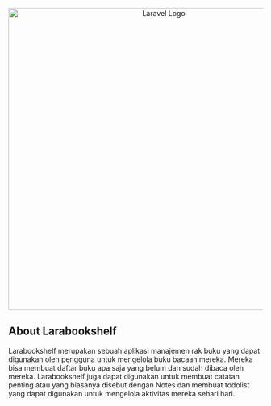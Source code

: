 <p align="center"><a href="https://laravel.com" target="_blank"><img src="https://raw.githubusercontent.com/laravel/art/master/logo-lockup/5%20SVG/2%20CMYK/1%20Full%20Color/laravel-logolockup-cmyk-red.svg" width="600" alt="Laravel Logo"></a></p>

## About Larabookshelf

Larabookshelf merupakan sebuah aplikasi manajemen rak buku yang dapat digunakan oleh pengguna untuk mengelola buku bacaan mereka. Mereka bisa membuat daftar buku apa saja yang belum dan sudah dibaca oleh mereka. Larabookshelf juga dapat digunakan untuk membuat catatan penting atau yang biasanya disebut dengan Notes dan membuat todolist yang dapat digunakan untuk mengelola aktivitas mereka sehari hari.
